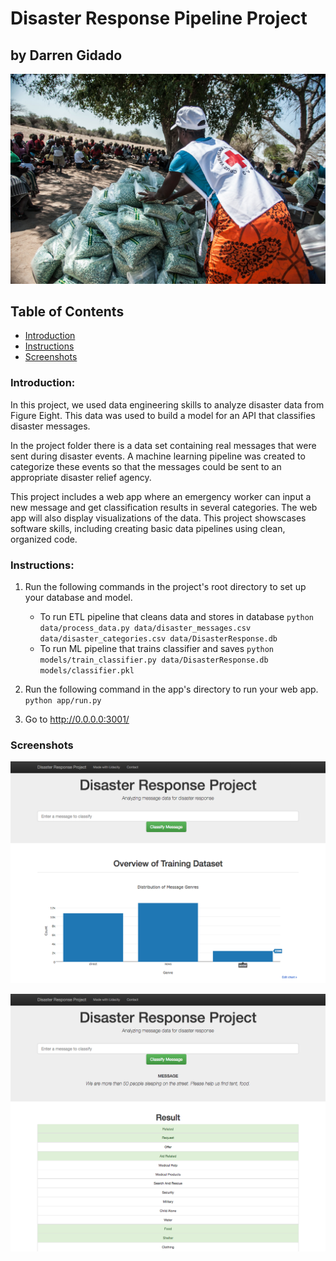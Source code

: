 # Disaster Response Pipeline Project

## by Darren Gidado
 
![jpg](images/aid.jpg)
 
## Table of Contents

 - [Introduction](#introduction)
 - [Instructions](#instructions)
 - [Screenshots](#screenshots)
 
### Introduction:

In this project, we used data engineering skills to analyze disaster data from Figure Eight. This data was used to build a model for an API that classifies disaster messages.

In the project folder there is a data set containing real messages that were sent during disaster events. A machine learning pipeline was created to categorize these events so that the messages could be sent to an appropriate disaster relief agency.

This project includes a web app where an emergency worker can input a new message and get classification results in several categories. The web app will also display visualizations of the data. This project showscases software skills, including creating basic data pipelines using clean, organized code.

### Instructions:
1. Run the following commands in the project's root directory to set up your database and model.

    - To run ETL pipeline that cleans data and stores in database
        `python data/process_data.py data/disaster_messages.csv data/disaster_categories.csv data/DisasterResponse.db`
    - To run ML pipeline that trains classifier and saves
        `python models/train_classifier.py data/DisasterResponse.db models/classifier.pkl`

2. Run the following command in the app's directory to run your web app.
    `python app/run.py`

3. Go to http://0.0.0.0:3001/

### Screenshots

![png](images/disaster-response-project1.png)

![png](images/disaster-response-project2.png)
